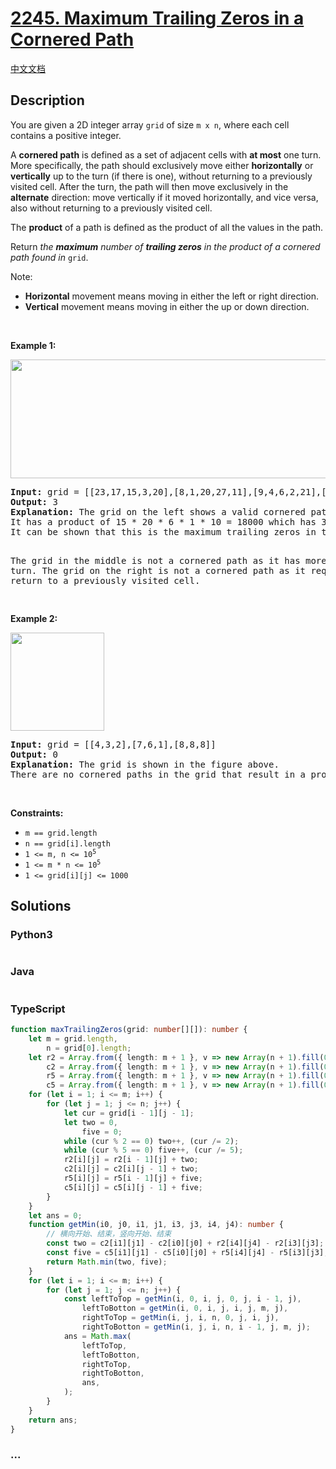 # [2245. Maximum Trailing Zeros in a Cornered Path](https://leetcode.com/problems/maximum-trailing-zeros-in-a-cornered-path)

[中文文档](/solution/2200-2299/2245.Maximum%20Trailing%20Zeros%20in%20a%20Cornered%20Path/README.md)

## Description

<p>You are given a 2D integer array <code>grid</code> of size <code>m x n</code>, where each cell contains a positive integer.</p>

<p>A <strong>cornered path</strong> is defined as a set of adjacent cells with <strong>at most</strong> one turn. More specifically, the path should exclusively move either <strong>horizontally</strong> or <strong>vertically</strong> up to the turn (if there is one), without returning to a previously visited cell. After the turn, the path will then move exclusively in the <strong>alternate</strong> direction: move vertically if it moved horizontally, and vice versa, also without returning to a previously visited cell.</p>

<p>The <strong>product</strong> of a path is defined as the product of all the values in the path.</p>

<p>Return <em>the <strong>maximum</strong> number of <strong>trailing zeros</strong> in the product of a cornered path found in </em><code>grid</code>.</p>

<p>Note:</p>

<ul>
	<li><strong>Horizontal</strong> movement means moving in either the left or right direction.</li>
	<li><strong>Vertical</strong> movement means moving in either the up or down direction.</li>
</ul>

<p>&nbsp;</p>
<p><strong class="example">Example 1:</strong></p>
<img alt="" src="https://fastly.jsdelivr.net/gh/doocs/leetcode@main/solution/2200-2299/2245.Maximum%20Trailing%20Zeros%20in%20a%20Cornered%20Path/images/ex1new2.jpg" style="width: 577px; height: 190px;" />
<pre>
<strong>Input:</strong> grid = [[23,17,15,3,20],[8,1,20,27,11],[9,4,6,2,21],[40,9,1,10,6],[22,7,4,5,3]]
<strong>Output:</strong> 3
<strong>Explanation:</strong> The grid on the left shows a valid cornered path.
It has a product of 15 * 20 * 6 * 1 * 10 = 18000 which has 3 trailing zeros.
It can be shown that this is the maximum trailing zeros in the product of a cornered path.

The grid in the middle is not a cornered path as it has more than one turn.
The grid on the right is not a cornered path as it requires a return to a previously visited cell.

</pre>

<p><strong class="example">Example 2:</strong></p>
<img alt="" src="https://fastly.jsdelivr.net/gh/doocs/leetcode@main/solution/2200-2299/2245.Maximum%20Trailing%20Zeros%20in%20a%20Cornered%20Path/images/ex2.jpg" style="width: 150px; height: 157px;" />
<pre>
<strong>Input:</strong> grid = [[4,3,2],[7,6,1],[8,8,8]]
<strong>Output:</strong> 0
<strong>Explanation:</strong> The grid is shown in the figure above.
There are no cornered paths in the grid that result in a product with a trailing zero.
</pre>

<p>&nbsp;</p>
<p><strong>Constraints:</strong></p>

<ul>
	<li><code>m == grid.length</code></li>
	<li><code>n == grid[i].length</code></li>
	<li><code>1 &lt;= m, n &lt;= 10<sup>5</sup></code></li>
	<li><code>1 &lt;= m * n &lt;= 10<sup>5</sup></code></li>
	<li><code>1 &lt;= grid[i][j] &lt;= 1000</code></li>
</ul>

## Solutions

<!-- tabs:start -->

### **Python3**

```python

```

### **Java**

```java

```

### **TypeScript**

```ts
function maxTrailingZeros(grid: number[][]): number {
    let m = grid.length,
        n = grid[0].length;
    let r2 = Array.from({ length: m + 1 }, v => new Array(n + 1).fill(0)),
        c2 = Array.from({ length: m + 1 }, v => new Array(n + 1).fill(0)),
        r5 = Array.from({ length: m + 1 }, v => new Array(n + 1).fill(0)),
        c5 = Array.from({ length: m + 1 }, v => new Array(n + 1).fill(0));
    for (let i = 1; i <= m; i++) {
        for (let j = 1; j <= n; j++) {
            let cur = grid[i - 1][j - 1];
            let two = 0,
                five = 0;
            while (cur % 2 == 0) two++, (cur /= 2);
            while (cur % 5 == 0) five++, (cur /= 5);
            r2[i][j] = r2[i - 1][j] + two;
            c2[i][j] = c2[i][j - 1] + two;
            r5[i][j] = r5[i - 1][j] + five;
            c5[i][j] = c5[i][j - 1] + five;
        }
    }
    let ans = 0;
    function getMin(i0, j0, i1, j1, i3, j3, i4, j4): number {
        // 横向开始、结束，竖向开始、结束
        const two = c2[i1][j1] - c2[i0][j0] + r2[i4][j4] - r2[i3][j3];
        const five = c5[i1][j1] - c5[i0][j0] + r5[i4][j4] - r5[i3][j3];
        return Math.min(two, five);
    }
    for (let i = 1; i <= m; i++) {
        for (let j = 1; j <= n; j++) {
            const leftToTop = getMin(i, 0, i, j, 0, j, i - 1, j),
                leftToBotton = getMin(i, 0, i, j, i, j, m, j),
                rightToTop = getMin(i, j, i, n, 0, j, i, j),
                rightToBotton = getMin(i, j, i, n, i - 1, j, m, j);
            ans = Math.max(
                leftToTop,
                leftToBotton,
                rightToTop,
                rightToBotton,
                ans,
            );
        }
    }
    return ans;
}
```

### **...**

```

```

<!-- tabs:end -->
